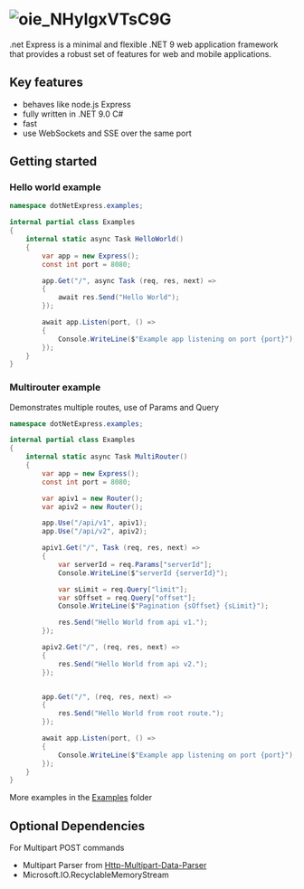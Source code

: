 # ![oie_NHyIgxVTsC9G](https://github.com/user-attachments/assets/f6d11c0e-88ee-42ac-9238-a071bb898cf6)

.net Express is a minimal and flexible .NET 9 web application framework that provides a robust set of features for web and mobile applications.

## Key features
- behaves like node.js Express
- fully written in .NET 9.0 C#
- fast
- use WebSockets and SSE over the same port

## Getting started

### Hello world example

```cs
namespace dotNetExpress.examples;

internal partial class Examples
{
    internal static async Task HelloWorld()
    {
        var app = new Express();
        const int port = 8080;

        app.Get("/", async Task (req, res, next) =>
        {
            await res.Send("Hello World");
        });

        await app.Listen(port, () =>
        {
            Console.WriteLine($"Example app listening on port {port}");
        });
    }
}
```

### Multirouter example

Demonstrates multiple routes, use of Params and Query

```cs
namespace dotNetExpress.examples;

internal partial class Examples
{
    internal static async Task MultiRouter()
    {
        var app = new Express();
        const int port = 8080;

        var apiv1 = new Router();
        var apiv2 = new Router();

        app.Use("/api/v1", apiv1);
        app.Use("/api/v2", apiv2);

        apiv1.Get("/", Task (req, res, next) =>
        {
            var serverId = req.Params["serverId"];
            Console.WriteLine($"serverId {serverId}");

            var sLimit = req.Query["limit"];
            var sOffset = req.Query["offset"];
            Console.WriteLine($"Pagination {sOffset} {sLimit}");

            res.Send("Hello World from api v1.");
        });

        apiv2.Get("/", (req, res, next) =>
        {
            res.Send("Hello World from api v2.");
        });


        app.Get("/", (req, res, next) =>
        {
            res.Send("Hello World from root route.");
        });

        await app.Listen(port, () =>
        {
            Console.WriteLine($"Example app listening on port {port}");
        });
    }
}
```

More examples in the [Examples](https://github.com/pynch-tv/dotNetExpress/tree/main/dotNetExpress.Examples) folder

## Optional Dependencies

For Multipart POST commands

- Multipart Parser from [Http-Multipart-Data-Parser](https://github.com/Http-Multipart-Data-Parser/Http-Multipart-Data-Parser)
- Microsoft.IO.RecyclableMemoryStream
